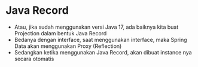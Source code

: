 # Java Record
* Atau, jika sudah menggunakan versi Java 17, ada baiknya kita buat Projection dalam bentuk Java Record
* Bedanya dengan interface, saat menggunakan interface, maka Spring Data akan menggunakan Proxy (Reflection)
* Sedangkan ketika menggunakan Java Record, akan dibuat instance nya secara otomatis
